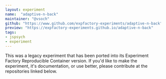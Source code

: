 ```yaml
---
layout: experiment
name:  "adaptive-n-back"
maintainer: "@vsoch"
github: "https://www.github.com/expfactory-experiments/adaptive-n-back"
preview: "https://expfactory-experiments.github.io/adaptive-n-back"
tags:
- jspsych
- experiment
---
```


This was a legacy experiment that has been ported into its Experiment Factory Reproducible Container version. If you'd like to make the experiment, it's documentation, or use better, please contribute at the repositories
linked below.
